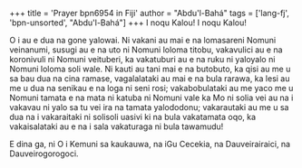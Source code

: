 +++
title = 'Prayer bpn6954 in Fiji'
author = "Abdu'l-Bahá"
tags = ['lang-fj', 'bpn-unsorted', "Abdu'l-Bahá"]
+++
I noqu Kalou! I noqu Kalou!

O i au e dua na gone yalowai. Ni vakani au mai e na lomasareni Nomuni veinanumi, susugi au e na uto ni Nomuni loloma titobu, vakavulici au e na koronivuli ni Nomuni veituberi, ka vakatuburi au e na ruku ni yaloyalo ni Nomuni loloma soli wale. Ni kauti au tani mai e na butobuto, ka qisi au me u sa bau dua na cina ramase, vagalalataki au mai e na bula rarawa, ka lesi au me u dua na senikau e na loga ni seni rosi; vakabobulataki au me yaco me u Nomuni tamata e na mata ni katuba ni Nomuni vale ka Mo ni solia vei au na i vakavau ni yalo sa tu vei ira na tamata yalododonu; vakarautaki au me u sa dua na i vakaraitaki ni solisoli uasivi ki na bula vakatamata oqo, ka vakaisalataki au e na i sala vakaturaga ni bula tawamudu!

E dina ga, ni O i Kemuni sa kaukauwa, na iGu Cecekia, na Dauveirairaici, na Dauveirogorogoci.
